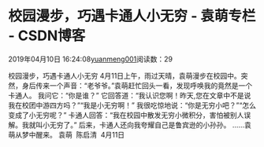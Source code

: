 
# 校园漫步，巧遇卡通人小无穷 - 袁萌专栏 - CSDN博客

2019年04月10日 16:24:08[yuanmeng001](https://me.csdn.net/yuanmeng001)阅读数：29


校园漫步，巧遇卡通人小无穷
4月11日上午，雨过天晴，袁萌漫步在校园中。突然，身后传来一个声音：“老爷爷。”袁萌赶忙回头一看，发现呼唤我的竟然是一个卡通人。
我问它：“你是谁？”
它回答道：“我认识您啊！昨天,您在文章中不是说我在校团中游四方吗？”“我是小无穷啊！”
我很吃惊地说：“你是无穷小吧？”“怎么变成了小无穷呢？”
卡通人回答：“我在校园中散发无穷小微积分，害怕被别人误解。我就叫小无穷了。”
后来，卡通人还向我夸耀自己是鲁宾逊的小孙孙。
……袁萌从梦中醒来。
袁萌  陈启清  4月11日


